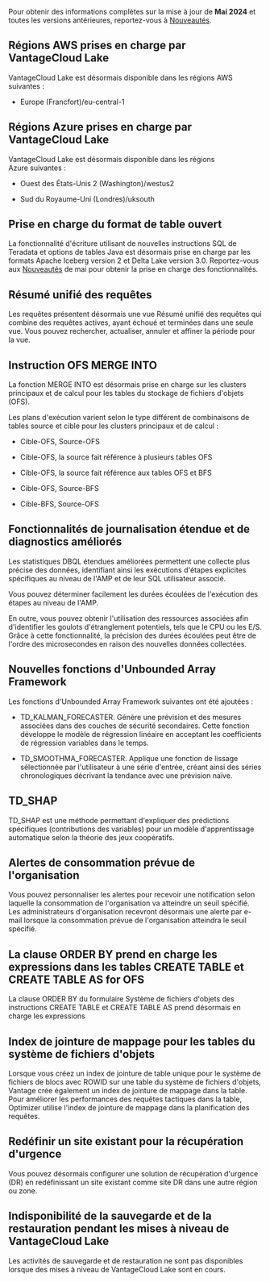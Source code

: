 Pour obtenir des informations complètes sur la mise à jour de **Mai 2024** et toutes les versions antérieures, reportez-vous à [Nouveautés](https://docs.teradata.com/access/sources/dita/topic?dita:mapPath=phg1621910019905.ditamap&dita:ditavalPath=pny1626732985837.ditaval&dita:topicPath=lpz1632246643646.dita).

Régions AWS prises en charge par VantageCloud Lake
--------------------------------------------------

VantageCloud Lake est désormais disponible dans les régions AWS suivantes :

-   Europe (Francfort)/eu-central-1

Régions Azure prises en charge par VantageCloud Lake
----------------------------------------------------

VantageCloud Lake est désormais disponible dans les régions Azure suivantes :

-   Ouest des États-Unis 2 (Washington)/westus2

-   Sud du Royaume-Uni (Londres)/uksouth

Prise en charge du format de table ouvert
-----------------------------------------

La fonctionnalité d'écriture utilisant de nouvelles instructions SQL de Teradata et options de tables Java est désormais prise en charge par les formats Apache Iceberg version 2 et Delta Lake version 3.0. Reportez-vous aux [Nouveautés](https://docs.teradata.com/access/sources/dita/topic?dita:mapPath=phg1621910019905.ditamap&dita:ditavalPath=pny1626732985837.ditaval&dita:topicPath=lpz1632246643646.dita) de mai pour obtenir la prise en charge des fonctionnalités.

Résumé unifié des requêtes
--------------------------

Les requêtes présentent désormais une vue Résumé unifié des requêtes qui combine des requêtes actives, ayant échoué et terminées dans une seule vue. Vous pouvez rechercher, actualiser, annuler et affiner la période pour la vue.

Instruction OFS MERGE INTO
--------------------------

La fonction MERGE INTO est désormais prise en charge sur les clusters principaux et de calcul pour les tables du stockage de fichiers d'objets (OFS).

Les plans d'exécution varient selon le type différent de combinaisons de tables source et cible pour les clusters principaux et de calcul :

-   Cible-OFS, Source-OFS

-   Cible-OFS, la source fait référence à plusieurs tables OFS

-   Cible-OFS, la source fait référence aux tables OFS et BFS

-   Cible-OFS, Source-BFS

-   Cible-BFS, Source-OFS

Fonctionnalités de journalisation étendue et de diagnostics améliorés
---------------------------------------------------------------------

Les statistiques DBQL étendues améliorées permettent une collecte plus précise des données, identifiant ainsi les exécutions d'étapes explicites spécifiques au niveau de l'AMP et de leur SQL utilisateur associé.

Vous pouvez déterminer facilement les durées écoulées de l'exécution des étapes au niveau de l'AMP.

En outre, vous pouvez obtenir l'utilisation des ressources associées afin d'identifier les goulots d'étranglement potentiels, tels que le CPU ou les E/S. Grâce à cette fonctionnalité, la précision des durées écoulées peut être de l'ordre des microsecondes en raison des nouvelles données collectées.

Nouvelles fonctions d'Unbounded Array Framework
-----------------------------------------------

Les fonctions d'Unbounded Array Framework suivantes ont été ajoutées :

-   TD\_KALMAN\_FORECASTER. Génère une prévision et des mesures associées dans des couches de sécurité secondaires. Cette fonction développe le modèle de régression linéaire en acceptant les coefficients de régression variables dans le temps.

-   TD\_SMOOTHMA\_FORECASTER. Applique une fonction de lissage sélectionnée par l'utilisateur à une série d'entrée, créant ainsi des séries chronologiques décrivant la tendance avec une prévision naïve.

TD\_SHAP
--------

TD\_SHAP est une méthode permettant d'expliquer des prédictions spécifiques (contributions des variables) pour un modèle d'apprentissage automatique selon la théorie des jeux coopératifs.

Alertes de consommation prévue de l'organisation
------------------------------------------------

Vous pouvez personnaliser les alertes pour recevoir une notification selon laquelle la consommation de l'organisation va atteindre un seuil spécifié. Les administrateurs d'organisation recevront désormais une alerte par e-mail lorsque la consommation prévue de l'organisation atteindra le seuil spécifié.

La clause ORDER BY prend en charge les expressions dans les tables CREATE TABLE et CREATE TABLE AS for OFS
----------------------------------------------------------------------------------------------------------

La clause ORDER BY du formulaire Système de fichiers d'objets des instructions CREATE TABLE et CREATE TABLE AS prend désormais en charge les expressions

Index de jointure de mappage pour les tables du système de fichiers d'objets
----------------------------------------------------------------------------

Lorsque vous créez un index de jointure de table unique pour le système de fichiers de blocs avec ROWID sur une table du système de fichiers d'objets, Vantage crée également un index de jointure de mappage dans la table. Pour améliorer les performances des requêtes tactiques dans la table, Optimizer utilise l'index de jointure de mappage dans la planification des requêtes.

Redéfinir un site existant pour la récupération d'urgence
---------------------------------------------------------

Vous pouvez désormais configurer une solution de récupération d'urgence (DR) en redéfinissant un site existant comme site DR dans une autre région ou zone.

Indisponibilité de la sauvegarde et de la restauration pendant les mises à niveau de VantageCloud Lake
------------------------------------------------------------------------------------------------------

Les activités de sauvegarde et de restauration ne sont pas disponibles lorsque des mises à niveau de VantageCloud Lake sont en cours.
